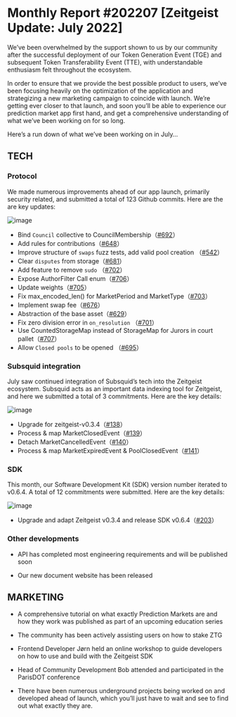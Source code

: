 # Monthly Report #202207 [Zeitgeist Update: July 2022]

We’ve been overwhelmed by the support shown to us by our community after the successful deployment of our Token Generation Event (TGE) and subsequent Token Transferability Event (TTE), with understandable enthusiasm felt throughout the ecosystem. 

In order to ensure that we provide the best possible product to users, we’ve been focusing heavily on the optimization of the application and strategizing a new marketing campaign to coincide with launch. We’re getting ever closer to that launch, and soon you’ll be able to experience our prediction market app first hand, and get a comprehensive understanding of what we’ve been working on for so long.

Here’s a run down of what we’ve been working on in July… 

## TECH

### Protocol

We made numerous improvements ahead of our app launch, primarily security related, and submitted a total of 123 Github commits. Here are the are key updates:

![image](https://user-images.githubusercontent.com/56183401/182746709-6374e916-20b6-45c8-a6b6-de4dbf825c85.png)


- Bind `Council` collective to CouncilMembership（[#692](https://github.com/zeitgeistpm/zeitgeist/commit/396af2afc4fac9860da4d5caca221bd9f3931c70)）
- Add rules for contributions（[#648](https://github.com/zeitgeistpm/zeitgeist/commit/a3495993824978eaca50deaa1feab7caec466c47)）
- Improve structure of `swaps` fuzz tests, add valid pool creation （[#542](https://github.com/zeitgeistpm/zeitgeist/commit/464180f103acb7898e82d45ba7f39087ec595c07)）
- Clear `disputes` from storage（[#681](https://github.com/zeitgeistpm/zeitgeist/commit/815d92af2c8d542147cb8bbe58433e820b2be85d)）
- Add feature to remove `sudo`  （[#702](https://github.com/zeitgeistpm/zeitgeist/commit/723171517d5c7ea94b9bb22ea9289c2dd8d7fc5f)）
- Expose AuthorFilter Call enum（[#706](https://github.com/zeitgeistpm/zeitgeist/commit/899ed47700030ce67ba404d83ea22fb981e67b0b)）
- Update weights（[#705](https://github.com/zeitgeistpm/zeitgeist/commit/893344f10798a51294f1bfcb6d4db251000df750)）
- Fix max_encoded_len() for MarketPeriod and MarketType（[#703](https://github.com/zeitgeistpm/zeitgeist/commit/a98281e5149ef0880477f30dafd5a2b3ca54b8cc)）
- Implement swap fee（[#676](https://github.com/zeitgeistpm/zeitgeist/commit/852ebea1ac6a3d5d3ec6212e01fa2b588a27a65c)）
- Abstraction of the base asset（[#629](https://github.com/zeitgeistpm/zeitgeist/commit/61e1bebe1415929bbdd0bfabb17ba7581e2bdf04)）
- Fix zero division error in `on_resolution` （[#701](https://github.com/zeitgeistpm/zeitgeist/commit/87264f8130b746880dfdbc6f30bad97e662c4f95)）
- Use CountedStorageMap instead of StorageMap for Jurors in court pallet（[#707](https://github.com/zeitgeistpm/zeitgeist/commit/789d565bde29cb58836dda658def7490b1163924)）
- Allow `Closed pools` to be opened （[#695](https://github.com/zeitgeistpm/zeitgeist/commit/ba6efa8a2d20884bd2abb3077a341d633ee14f0d)）

### Subsquid integration

July saw continued integration of Subsquid’s tech into the Zeitgeist ecosystem. Subsquid acts as an important data indexing tool for Zeitgeist, and here we submitted a total of 3 commitments. Here are the key details:

![image](https://user-images.githubusercontent.com/56183401/182747542-432b4120-1836-42b0-9658-2039524083c5.png)

- Upgrade for zeitgeist-v0.3.4（[#138](https://github.com/zeitgeistpm/zeitgeist-subsquid/commit/267514a2ea603f72acf7e0c5f85fc81ffdc61da6)）
- Process & map MarketClosedEvent（[#139](https://github.com/zeitgeistpm/zeitgeist-subsquid/commit/5c783c03596f3e893152a3be4fcb6c3a4edd8e79)）
- Detach MarketCancelledEvent（[#140](https://github.com/zeitgeistpm/zeitgeist-subsquid/commit/24c5d238abbc76bdb2b84de9e9ea96bb77197773)）
- Process & map MarketExpiredEvent & PoolClosedEvent（[#141](https://github.com/zeitgeistpm/zeitgeist-subsquid/commit/831c4a59d51a06186a3f46b425443f1ad4dcd430)）

### SDK

This month, our Software Development Kit (SDK) version number iterated to v0.6.4. A total of 12 commitments were submitted. Here are the key details:

![image](https://user-images.githubusercontent.com/56183401/182748105-6098cf48-4d1e-45fb-88ac-591860beed4e.png)

- Upgrade and adapt Zeitgeist v0.3.4 and release SDK v0.6.4（[#203](https://github.com/zeitgeistpm/tools/commit/8488e9aaee0782c88143e6bb6b18298297a0c6c6)）

### Other developments

- API has completed most engineering requirements and will be published soon

- Our new document website has been released


## MARKETING

- A comprehensive tutorial on what exactly Prediction Markets are and how they work was published as part of an upcoming education series

- The community has been actively assisting users on how to stake ZTG

- Frontend Developer Jørn held an online workshop to guide developers on how to use and build with the Zeitgeist SDK

- Head of Community Development Bob attended and participated in the ParisDOT conference 

- There have been numerous underground projects being worked on and developed ahead of launch, which you’ll just have to wait and see to find out what exactly they are.
